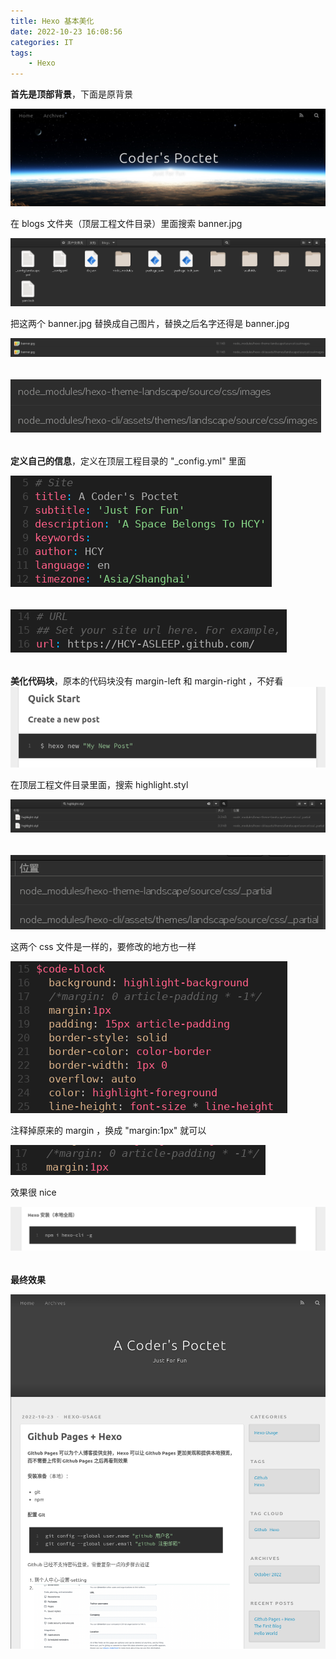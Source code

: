 ```yaml
---
title: Hexo 基本美化
date: 2022-10-23 16:08:56
categories: IT
tags:
    - Hexo
---
```

**首先是顶部背景**，下面是原背景<!--more-->

![](https://raw.githubusercontent.com/HCY-ASLEEP/picture-bed/main/picture-bed/2022.10.23.16.14.49.png)

在 blogs 文件夹（顶层工程文件目录）里面搜索 banner.jpg

![](https://raw.githubusercontent.com/HCY-ASLEEP/picture-bed/main/picture-bed/2022.10.23.16.17.17.png)

把这两个 banner.jpg 替换成自己图片，替换之后名字还得是 banner.jpg

![](https://raw.githubusercontent.com/HCY-ASLEEP/picture-bed/main/picture-bed/2022.10.23.16.19.21.png)

###### 
![](https://raw.githubusercontent.com/HCY-ASLEEP/picture-bed/main/picture-bed/2022.10.23.16.22.22.png)

######
**定义自己的信息**，定义在顶层工程目录的 "_config.yml" 里面

![](https://raw.githubusercontent.com/HCY-ASLEEP/picture-bed/main/picture-bed/2022.10.23.16.25.30.png)

###### 
![](https://raw.githubusercontent.com/HCY-ASLEEP/picture-bed/main/picture-bed/2022.10.23.16.27.38.png)

######
**美化代码块**，原本的代码块没有 margin-left 和 margin-right ，不好看
![](https://raw.githubusercontent.com/HCY-ASLEEP/picture-bed/main/picture-bed/2022.10.23.16.29.42.png)

在顶层工程文件目录里面，搜索 highlight.styl

![](https://raw.githubusercontent.com/HCY-ASLEEP/picture-bed/main/picture-bed/2022.10.23.16.32.39.png)

###### 
![](https://raw.githubusercontent.com/HCY-ASLEEP/picture-bed/main/picture-bed/2022.10.23.16.33.18.png)

这两个 css 文件是一样的，要修改的地方也一样

![](https://raw.githubusercontent.com/HCY-ASLEEP/picture-bed/main/picture-bed/2022.10.23.16.35.28.png)

注释掉原来的 margin ，换成 "margin:1px" 就可以

![](https://raw.githubusercontent.com/HCY-ASLEEP/picture-bed/main/picture-bed/2022.10.23.16.36.27.png)

效果很 nice

![](https://raw.githubusercontent.com/HCY-ASLEEP/picture-bed/main/picture-bed/2022.10.23.16.38.27.png)

######
**最终效果**

![](https://raw.githubusercontent.com/HCY-ASLEEP/picture-bed/main/picture-bed/2022.10.23.16.41.32.png)



